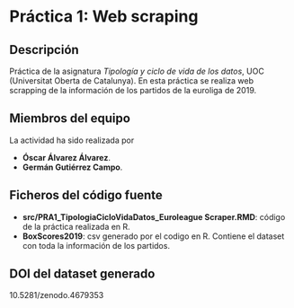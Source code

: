 # Práctica 1: Web scraping

## Descripción

Práctica de la asignatura _Tipología y ciclo de vida de los datos_, UOC (Universitat Oberta de Catalunya). En esta práctica se realiza web scrapping de la información de los partidos de la euroliga de 2019.

## Miembros del equipo

La actividad ha sido realizada por 

* **Óscar Álvarez Álvarez**.
* **Germán Gutiérrez Campo**.

## Ficheros del código fuente

* **src/PRA1_TipologiaCicloVidaDatos_Euroleague Scraper.RMD**: código de la práctica realizada en R.
* **BoxScores2019**: csv generado por el codigo en R. Contiene el dataset con toda la información de los partidos.

## DOI del dataset generado

10.5281/zenodo.4679353